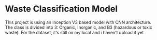 # Waste Classification Model
This project is using an Inception V3 based model with CNN architecture. The class is divided into 3: Organic, Inorganic, and B3 (hazardous or toxic waste).
For the dataset, it's still on my local and i haven't upload it yet
